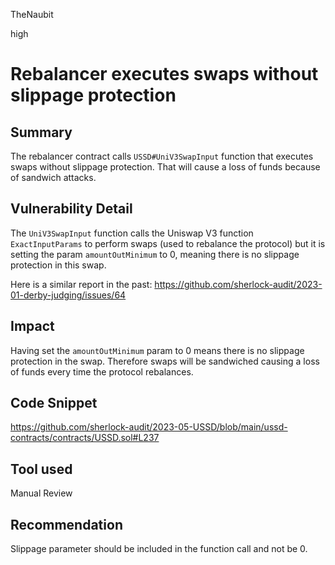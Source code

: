 TheNaubit

high

# Rebalancer executes swaps without slippage protection

## Summary
The rebalancer contract calls `USSD#UniV3SwapInput` function that executes swaps without slippage protection. That will cause a loss of funds because of sandwich attacks.

## Vulnerability Detail

The `UniV3SwapInput` function calls the Uniswap V3 function `ExactInputParams` to perform swaps (used to rebalance the protocol) but it is setting the param `amountOutMinimum` to 0, meaning there is no slippage protection in this swap.

Here is a similar report in the past: https://github.com/sherlock-audit/2023-01-derby-judging/issues/64

## Impact

Having set the `amountOutMinimum` param to 0 means there is no slippage protection in the swap. Therefore swaps will be sandwiched causing a loss of funds every time the protocol rebalances.

## Code Snippet

https://github.com/sherlock-audit/2023-05-USSD/blob/main/ussd-contracts/contracts/USSD.sol#L237

## Tool used

Manual Review

## Recommendation
Slippage parameter should be included in the function call and not be 0.
